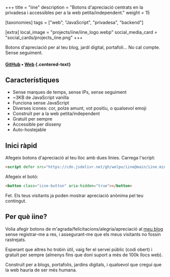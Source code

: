 +++
title = "iine"
description = "Botons d'apreciació centrats en la privadesa i accessibles per a la web petita/independent."
weight = 15

[taxonomies]
tags = ["web", "JavaScript", "privadesa", "backend"]

[extra]
local_image = "projects/iine/iine_logo.webp"
social_media_card = "social_cards/projects_iine.png"
+++

Botons d'apreciació per al teu blog, jardí digital, portafoli… No cal compte. Sense seguiment.

#### [GitHub](https://github.com/welpo/iine) • [Web](https://iine.to) {.centered-text}

## Característiques

- Sense marques de temps, sense IPs, sense seguiment
- ~3KB de JavaScript vanilla
- Funciona sense JavaScript
- Diverses icones: cor, polze amunt, vot positiu, o qualsevol emoji
- Construït per a la web petita/independent
- Gratuït per sempre
- Accessible per disseny
- Auto-hostejable

## Inici ràpid

Afegeix botons d'apreciació al teu lloc amb dues línies. Carrega l'script:

```html
<script defer src="https://cdn.jsdelivr.net/gh/welpo/iine@main/iine.mini.js"></script>
```

Afegeix el botó:

```html
<button class="iine-button" aria-hidden="true"></button>
```

Fet. Els teus visitants ja poden mostrar apreciació anònima pel teu contingut.

## Per què iine?

Volia afegir botons de m'agrada/felicitacions/alegria/apreciació al [meu blog](https://osc.garden) sense registrar-me a res, i assegurant-me que els meus visitants no fossin rastrejats.

Esperant que altres ho trobin útil, vaig fer el servei públic (codi obert) i gratuït per sempre (almenys fins que doni suport a més de 100k llocs web).

Construït per a blogs, portafolis, jardins digitals, i qualsevol que cregui que la web hauria de ser més humana.
